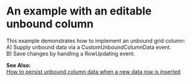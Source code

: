 # An example with an editable unbound column


<p>This example demonstrates how to implement an unbound grid column:<br />
A) Supply unbound data via a CustomUnboundColumnData event.<br />
B) Save changes by handling a RowUpdating event.</p><p><strong>See Also:</strong><br />
<a href="https://www.devexpress.com/Support/Center/p/E391">How to persist unbound column data when a new data row is inserted</a></p>

<br/>


